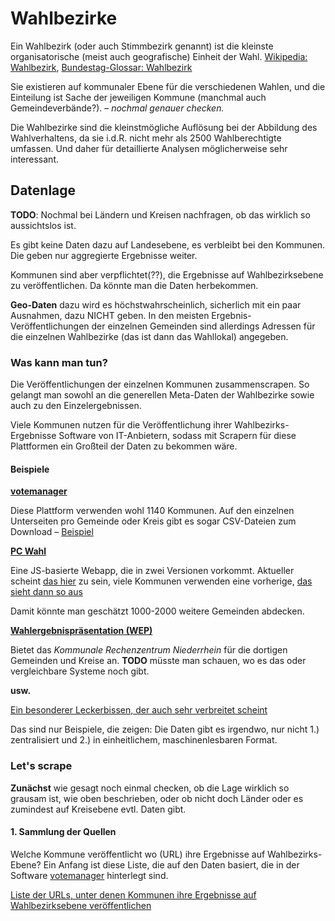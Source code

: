 # Wahlbezirke

Ein Wahlbezirk (oder auch Stimmbezirk genannt) ist die kleinste organisatorische (meist auch geografische) Einheit der Wahl. [Wikipedia: Wahlbezirk](https://de.wikipedia.org/wiki/Wahlbezirk), [Bundestag-Glossar: Wahlbezirk](https://www.bundestag.de/service/glossar/glossar/W/wahlbezirk/246356)

Sie existieren auf kommunaler Ebene für die verschiedenen Wahlen, und die Einteilung ist Sache der jeweiligen Kommune (manchmal auch Gemeindeverbände?).  – *nochmal genauer checken.*

Die Wahlbezirke sind die kleinstmögliche Auflösung bei der Abbildung des Wahlverhaltens, da sie i.d.R. nicht mehr als 2500 Wahlberechtigte umfassen. Und daher für detaillierte Analysen möglicherweise sehr interessant.

## Datenlage

**TODO**: Nochmal bei Ländern und Kreisen nachfragen, ob das wirklich so aussichtslos ist.

Es gibt keine Daten dazu auf Landesebene, es verbleibt bei den Kommunen. Die geben nur aggregierte Ergebnisse weiter.

Kommunen sind aber verpflichtet(??), die Ergebnisse auf Wahlbezirksebene zu veröffentlichen. Da könnte man die Daten herbekommen.

**Geo-Daten** dazu wird es höchstwahrscheinlich, sicherlich mit ein paar Ausnahmen, dazu NICHT geben. In den meisten Ergebnis-Veröffentlichungen der einzelnen Gemeinden sind allerdings Adressen für die einzelnen Wahlbezirke (das ist dann das Wahllokal) angegeben.

### Was kann man tun?

Die Veröffentlichungen der einzelnen Kommunen zusammenscrapen. So gelangt man sowohl an die generellen Meta-Daten der Wahlbezirke sowie auch zu den Einzelergebnissen.

Viele Kommunen nutzen für die Veröffentlichung ihrer Wahlbezirks-Ergebnisse Software von IT-Anbietern, sodass mit Scrapern für diese Plattformen ein Großteil der Daten zu bekommen wäre.

#### Beispiele

**[votemanager](http://wahlen.votemanager.de/)**

Diese Plattform verwenden wohl 1140 Kommunen. Auf den einzelnen Unterseiten pro Gemeinde oder Kreis gibt es sogar CSV-Dateien zum Download – [Beispiel](http://wahlen.regioit.de/AC/LW17/05334002/html5/MedienvertreterInfo.html)

**[PC Wahl](http://www.wahl.mobi/)**

Eine JS-basierte Webapp, die in zwei Versionen vorkommt. Aktueller scheint [das hier](http://www.wahl.mobi/) zu sein, viele Kommunen verwenden eine vorherige, [das sieht dann so aus](https://wahlen.digistadtdo.de/wahlergebnisse/index.html)

Damit könnte man geschätzt 1000-2000 weitere Gemeinden abdecken.

**[Wahlergebnispräsentation (WEP)](http://wahl.krzn.de/wahl2017/)**

Bietet das *Kommunale Rechenzentrum Niederrhein* für die dortigen Gemeinden und Kreise an. **TODO** müsste man schauen, wo es das oder vergleichbare Systeme noch gibt.

**usw.**

[Ein besonderer Leckerbissen, der auch sehr verbreitet scheint](http://www.hamm.de/apps/PCWahl/java/L2017_Zweit/index.html)

Das sind nur Beispiele, die zeigen: Die Daten gibt es irgendwo, nur nicht 1.) zentralisiert und 2.) in einheitlichem, maschinenlesbaren Format.

### Let's scrape

**Zunächst** wie gesagt noch einmal checken, ob die Lage wirklich so grausam ist, wie oben beschrieben, oder ob nicht doch Länder oder es zumindest auf Kreisebene evtl. Daten gibt.

#### 1. Sammlung der Quellen

Welche Kommune veröffentlicht wo (URL) ihre Ergebnisse auf Wahlbezirks-Ebene? Ein Anfang ist diese Liste, die auf den Daten basiert, die in der Software [votemanager](http://wahlen.votemanager.de/) hinterlegt sind.

[Liste der URLs, unter denen Kommunen ihre Ergebnisse auf Wahlbezirksebene veröffentlichen](./data/quellen_wahlbezirke.csv)
